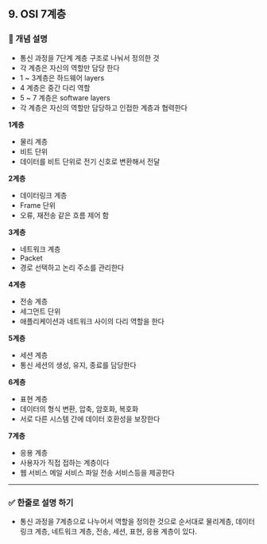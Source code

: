 ## 9. OSI 7계층

### 🧠 개념 설명
- 통신 과정을 7단계 계층 구조로 나눠서 정의한 것
- 각 계층은 자신의 역할만 담당 한다
- 1 ~ 3계층은 하드웨어 layers 
- 4 계층은 중간 다리 역할
- 5 ~ 7 계층은 software layers
- 각 계층은 자신의 역할만 담당하고 인접한 계층과 협력한다

**1계층**
- 물리 계층
- 비트 단위
- 데이터를 비트 단위로 전기 신호로 변환해서 전달

**2계층**
- 데이터링크 계층
- Frame 단위
- 오류, 재전송 같은 흐름 제어 함

**3계층**
- 네트워크 계층
- Packet
- 경로 선택하고 논리 주소를 관리한다

**4계층**
- 전송 계층
- 세그먼트 단위
- 애플리케이션과 네트워크 사이의 다리 역할을 한다


**5계층**
- 세션 계층
- 통신 세션의 생성, 유지, 종료를 담당한다


**6계층**
- 표현 계층
- 데이터의 형식 변환, 압축, 암호화, 복호화
- 서로 다른 시스템 간에 데이터 호환성을 보장한다


**7계층**
- 응용 계층
- 사용자가 직접 접하는 계층이다
- 웹 서비스 메일 서비스 파일 전송 서비스등을 제공한다



---
### ✅ 한줄로 설명 하기
- 통신 과정을 7계층으로 나누어서 역할을 정의한 것으로 순서대로 물리계층, 데이터링크 계층, 네트워크 계층, 전송, 세션, 표현, 응용 계층이 있다.
